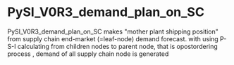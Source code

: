 # PySI_V0R3_demand_plan_on_SC
PySI_V0R3_demand_plan_on_SC makes "mother plant shipping position" from supply chain end-market (=leaf-node) demand forecast.  with using P-S-I calculating  from children nodes to parent node, that is opostordering process , demand of all supply chain node is generated
